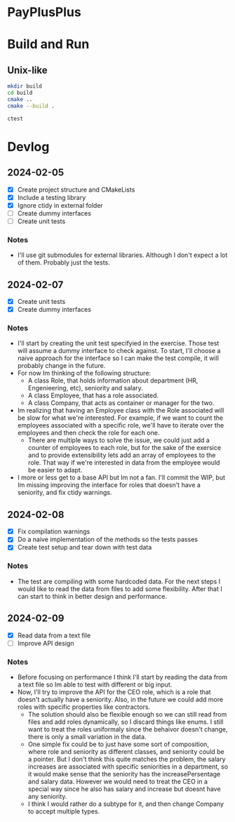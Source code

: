# PayPlusPlus

# Build and Run
## Unix-like
```sh
mkdir build
cd build
cmake ..
cmake --build .

ctest
```

# Devlog
## 2024-02-05
- [x] Create project structure and CMakeLists
- [x] Include a testing library
- [x] Ignore ctidy in external folder
- [ ] Create dummy interfaces
- [ ] Create unit tests

### Notes
* I'll use git submodules for external libraries. Although I don't expect a lot of them. Probably just the tests.

## 2024-02-07
- [x] Create unit tests
- [x] Create dummy interfaces

### Notes
* I'll start by creating the unit test specifyied in the exercise. Those test will assume a dummy interface to check against. To start, I'll choose a naive approach for the interface so I can make the test compile, it will probably change in the future.
* For now Im thinking of the following structure:
    * A class Role, that holds information about department (HR, Engenieering, etc), seniority and salary.
    * A class Employee, that has a role associated.
    * A class Company, that acts as container or manager for the two.
* Im realizing that having an Employee class with the Role associated will be slow for what we're interested. For example, if we want to count the employees associated with a specific role, we'll have to iterate over the employees and then check the role for each one. 
    * There are multiple ways to solve the issue, we could just add a counter of employees to each role, but for the sake of the exersice and to provide extensibility lets add an array of employees to the role. That way if we're interested in data from the employee would be easier to adapt.
* I more or less get to a base API but Im not a fan. I'll commit the WIP, but Im missing improving the interface for roles that doesn't have a seniority, and fix ctidy warnings.

## 2024-02-08
- [x] Fix compilation warnings
- [x] Do a naive implementation of the methods so the tests passes
- [x] Create test setup and tear down with test data

### Notes
* The test are compiling with some hardcoded data. For the next steps I would like to read the data from files to add some flexibility. After that I can start to think in better design and performance.

## 2024-02-09
- [x] Read data from a text file
- [ ] Improve API design

### Notes
* Before focusing on performance I think I'll start by reading the data from a text file so Im able to test with different or big input.
* Now, I'll try to improve the API for the CEO role, which is a role that doesn't actually have a seniority. Also, in the future we could add more roles with specific properties like contractors.
    * The solution should also be flexible enough so we can still read from files and add roles dynamically, so I discard things like enums. I still want to treat the roles uniformaly since the behaivor doesn't change, there is only a small variation in the data.
    * One simple fix could be to just have some sort of composition, where role and seniority as different classes, and seniority could be a pointer. But I don't think this quite matches the problem, the salary increases are associated with specific seniorities in a department, so it would make sense that the seniority has the increasePersentage and salary data. However we would need to treat the CEO in a special way since he also has salary and increase but doesnt have any seniority.
    * I think I would rather do a subtype for it, and then change Company to accept multiple types.